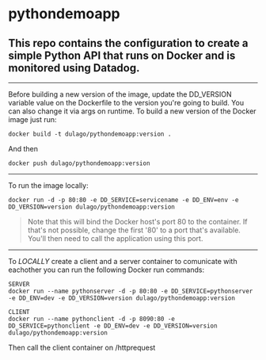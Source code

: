 # pythondemoapp
This repo contains the configuration to create a simple Python API that runs on Docker and is monitored using Datadog.
-------------------------------------------------
-------------------------------------------------
Before building a new version of the image, update the DD_VERSION variable value on the Dockerfile to the version you're going to build. You can also change it via args on runtime.
To build a new version of the Docker image just run:
``` 
docker build -t dulago/pythondemoapp:version .
```
And then
``` 
docker push dulago/pythondemoapp:version
```
-------------------------------------------------
To run the image locally:
``` 
docker run -d -p 80:80 -e DD_SERVICE=servicename -e DD_ENV=env -e DD_VERSION=version dulago/pythondemoapp:version
```
> Note that this will bind the Docker host's port 80 to the container. If that's not possible, change the first '80' to a port that's available. You'll then need to call the application using this port.
-------------------------------------------------

To _LOCALLY_ create a client and a server container to comunicate with eachother you can run the following Docker run commands:

``` 
SERVER
docker run --name pythonserver -d -p 80:80 -e DD_SERVICE=pythonserver -e DD_ENV=dev -e DD_VERSION=version dulago/pythondemoapp:version
```

```
CLIENT
docker run --name pythonclient -d -p 8090:80 -e DD_SERVICE=pythonclient -e DD_ENV=dev -e DD_VERSION=version dulago/pythondemoapp:version
```

Then call the client container on /httprequest